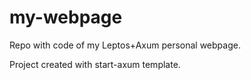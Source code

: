 # my-webpage

Repo with code of my Leptos+Axum personal webpage.

Project created with start-axum template.
